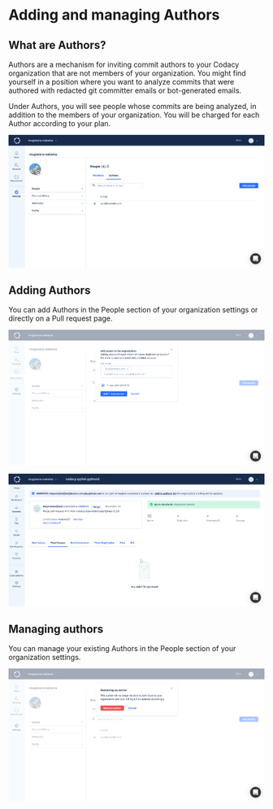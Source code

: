# Adding and managing Authors

## What are Authors?

Authors are a mechanism for inviting commit authors to your Codacy organization that are not members of your organization. You might find yourself in a position where you want to analyze commits that were authored with redacted git committer emails or bot-generated emails.

Under Authors, you will see people whose commits are being analyzed, in addition to the members of your organization. You will be charged for each Author according to your plan.

![](/images/screencapture-app-dev-codacy-org-gh-organizations-mugiwara-nakama-settings-people-authors-2019-12-19-09_56_39.png)

## Adding Authors

You can add Authors in the People section of your organization settings or directly on a Pull request page.

![](/images/screencapture-app-dev-codacy-org-gh-organizations-mugiwara-nakama-settings-people-authors-2019-12-19-09_57_00.png)

![](/images/screencapture-app-dev-codacy-org-gh-mugiwara-nakama-codacy-pylint-python3-commit-2019-12-19-10_00_34.png)

## Managing authors

You can manage your existing Authors in the People section of your organization settings.

![](/images/screencapture-app-dev-codacy-org-gh-organizations-mugiwara-nakama-settings-people-authors-2019-12-19-09_57_24.png)
